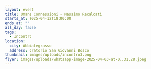 ```yaml
---
layout: event
title: Umane Connessioni - Massimo Recalcati
starts_at: 2025-04-12T18:00:00
ends_at: ""
all_day: false
tags:
  - Incontro
location:
  city: Abbiategrasso
  address: Oratorio San Giovanni Bosco
thumbnail: images/uploads/incontro3.png
flyer: images/uploads/whatsapp-image-2025-04-03-at-07.31.28.jpeg
---
```

